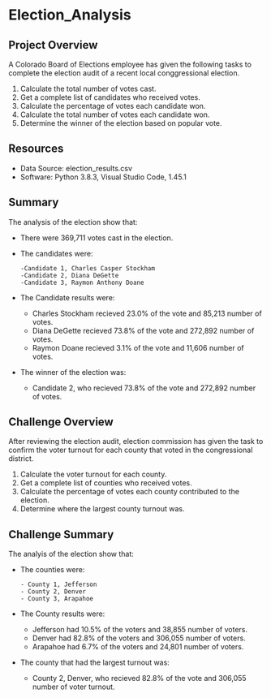 # Election_Analysis

## Project Overview
A Colorado Board of Elections employee has given the following tasks to complete the election audit of a recent local conggressional election.

1. Calculate the total number of votes cast.
2. Get a complete list of candidates who received votes.
3. Calculate the percentage of votes each candidate won.
4. Calculate the total number of votes each candidate won.
5. Determine the winner of the election based on popular vote.

## Resources

- Data Source:  election_results.csv
- Software: Python 3.8.3, Visual Studio Code, 1.45.1

## Summary
The analysis of the election show that:
- There were 369,711 votes cast in the election.
- The candidates were:

      -Candidate 1, Charles Casper Stockham
      -Candidate 2, Diana DeGette
      -Candidate 3, Raymon Anthony Doane
 - The Candidate results were:
      - Charles Stockham recieved 23.0% of the vote and 85,213 number of votes.
      - Diana DeGette recieved 73.8% of the vote and 272,892 number of votes.
      - Raymon Doane recieved 3.1% of the vote and 11,606 number of votes.
 - The winner of the election was:
      - Candidate 2, who recieved 73.8% of the vote and 272,892 number of votes.
      
## Challenge Overview
After reviewing the election audit, election commission has given the task to confirm the voter turnout for each county that voted in the congressional district.

1. Calculate the voter turnout for each county.
2. Get a complete list of counties who received votes.
3. Calculate the percentage of votes each county contributed to the election.
4. Determine where the largest county turnout was.

## Challenge Summary
The analyis of the election show that:

- The counties were:

      - County 1, Jefferson
      - County 2, Denver
      - County 3, Arapahoe
 - The County results were:  
      - Jefferson had 10.5% of the voters and 38,855 number of voters.
      - Denver had 82.8% of the voters and 306,055 number of voters.
      - Arapahoe had 6.7% of the voters and 24,801 number of voters.
 - The county that had the largest turnout was:
      - County 2, Denver, who recieved 82.8% of the vote and 306,055 number of voter turnout.    
  




